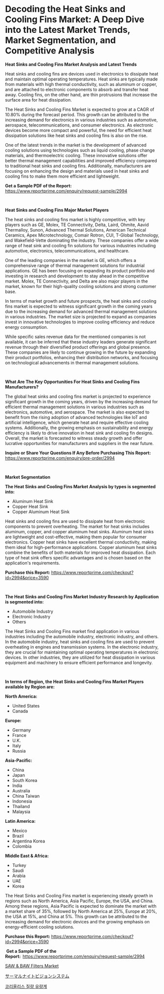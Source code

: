 <p><h1>Decoding the Heat Sinks and Cooling Fins Market: A Deep Dive into the Latest Market Trends, Market Segmentation, and Competitive Analysis</h1></p><p><strong>Heat Sinks and Cooling Fins Market Analysis and Latest Trends</strong></p>
<p><p>Heat sinks and cooling fins are devices used in electronics to dissipate heat and maintain optimal operating temperatures. Heat sinks are typically made from materials with high thermal conductivity, such as aluminum or copper, and are attached to electronic components to absorb and transfer heat away. Cooling fins, on the other hand, are thin protrusions that increase the surface area for heat dissipation.</p><p>The Heat Sinks and Cooling Fins Market is expected to grow at a CAGR of 10.80% during the forecast period. This growth can be attributed to the increasing demand for electronics in various industries such as automotive, aerospace, telecommunications, and consumer electronics. As electronic devices become more compact and powerful, the need for efficient heat dissipation solutions like heat sinks and cooling fins is also on the rise.</p><p>One of the latest trends in the market is the development of advanced cooling solutions using technologies such as liquid cooling, phase change materials, and thermoelectric cooling. These innovative solutions offer better thermal management capabilities and improved efficiency compared to traditional heat sinks and cooling fins. Additionally, manufacturers are focusing on enhancing the design and materials used in heat sinks and cooling fins to make them more efficient and lightweight.</p></p>
<p><strong>Get a Sample PDF of the Report:&nbsp;</strong> <a href="https://www.reportprime.com/enquiry/request-sample/2994">https://www.reportprime.com/enquiry/request-sample/2994</a></p>
<p>&nbsp;</p>
<p><strong>Heat Sinks and Cooling Fins Major Market Players</strong></p>
<p><p>The heat sinks and cooling fins market is highly competitive, with key players such as GE, Molex, TE Connectivity, Delta, Laird, Ohmite, Aavid Thermalloy, Sunon, Advanced Thermal Solutions, American Technical Ceramics, Apex Microtechnology, Comair Rotron, CUI, T-Global Technology, and Wakefield-Vette dominating the industry. These companies offer a wide range of heat sink and cooling fin solutions for various industries including automotive, electronics, telecommunications, and healthcare.</p><p>One of the leading companies in the market is GE, which offers a comprehensive range of thermal management solutions for industrial applications. GE has been focusing on expanding its product portfolio and investing in research and development to stay ahead in the competitive market. Molex, TE Connectivity, and Delta are also major players in the market, known for their high-quality cooling solutions and strong customer base.</p><p>In terms of market growth and future prospects, the heat sinks and cooling fins market is expected to witness significant growth in the coming years due to the increasing demand for advanced thermal management solutions in various industries. The market size is projected to expand as companies invest in innovative technologies to improve cooling efficiency and reduce energy consumption.</p><p>While specific sales revenue data for the mentioned companies is not available, it can be inferred that these industry leaders generate significant revenue through their diversified product offerings and global presence. These companies are likely to continue growing in the future by expanding their product portfolios, enhancing their distribution networks, and focusing on technological advancements in thermal management solutions.</p></p>
<p>&nbsp;</p>
<p><strong>What Are The Key Opportunities For Heat Sinks and Cooling Fins Manufacturers?</strong></p>
<p><p>The global heat sinks and cooling fins market is projected to experience significant growth in the coming years, driven by the increasing demand for efficient thermal management solutions in various industries such as electronics, automotive, and aerospace. The market is also expected to benefit from the rising adoption of advanced technologies like IoT and artificial intelligence, which generate heat and require effective cooling systems. Additionally, the growing emphasis on sustainability and energy efficiency is likely to drive innovation in heat sink and cooling fin designs. Overall, the market is forecasted to witness steady growth and offer lucrative opportunities for manufacturers and suppliers in the near future.</p></p>
<p><strong>Inquire or Share Your Questions If Any Before Purchasing This Report:</strong> <a href="https://www.reportprime.com/enquiry/pre-order/2994">https://www.reportprime.com/enquiry/pre-order/2994</a></p>
<p>&nbsp;</p>
<p><strong>Market Segmentation</strong></p>
<p><strong>The Heat Sinks and Cooling Fins Market Analysis by types is segmented into:</strong></p>
<p><ul><li>Aluminum Heat Sink</li><li>Copper Heat Sink</li><li>Copper Aluminum Heat Sink</li></ul></p>
<p><p>Heat sinks and cooling fins are used to dissipate heat from electronic components to prevent overheating. The market for heat sinks includes aluminum, copper, and copper aluminum heat sinks. Aluminum heat sinks are lightweight and cost-effective, making them popular for consumer electronics. Copper heat sinks have excellent thermal conductivity, making them ideal for high-performance applications. Copper aluminum heat sinks combine the benefits of both materials for improved heat dissipation. Each type of heat sink offers specific advantages and is chosen based on the application's requirements.</p></p>
<p><strong>Purchase this Report:&nbsp;</strong><a href="https://www.reportprime.com/checkout?id=2994&price=3590">https://www.reportprime.com/checkout?id=2994&price=3590</a></p>
<p>&nbsp;</p>
<p><strong>The Heat Sinks and Cooling Fins Market Industry Research by Application is segmented into:</strong></p>
<p><ul><li>Automobile Industry</li><li>Electronic Industry</li><li>Others</li></ul></p>
<p><p>The Heat Sinks and Cooling Fins market find application in various industries including the automobile industry, electronic industry, and others. In the automobile industry, heat sinks and cooling fins are used to prevent overheating in engines and transmission systems. In the electronic industry, they are crucial for maintaining optimal operating temperatures in electronic devices. In other industries, they are utilized for heat dissipation in various equipment and machinery to ensure efficient performance and longevity.</p></p>
<p>&nbsp;</p>
<p><strong>In terms of Region, the Heat Sinks and Cooling Fins Market Players available by Region are:</strong></p>
<p>
    <p> <strong> North America: </strong>
        <ul>
            <li>United States</li>
            <li>Canada</li>
        </ul>
        </p> 
    <p> <strong> Europe: </strong>
        <ul>
            <li>Germany</li>
            <li>France</li>
            <li>U.K.</li>
            <li>Italy</li>
            <li>Russia</li>
        </ul>
        </p> 
    <p> <strong> Asia-Pacific: </strong>
        <ul>
            <li>China</li>
            <li>Japan</li>
            <li>South Korea</li>
            <li>India</li>
            <li>Australia</li>
            <li>China Taiwan</li>
            <li>Indonesia</li>
            <li>Thailand</li>
            <li>Malaysia</li>
        </ul>
        </p> 
    <p> <strong> Latin America: </strong>
        <ul>
            <li>Mexico</li>
            <li>Brazil</li>
            <li>Argentina Korea</li>
            <li>Colombia</li>
        </ul>
        </p> 
    <p> <strong> Middle East & Africa: </strong>
        <ul>
            <li>Turkey</li>
            <li>Saudi</li>
            <li>Arabia</li>
            <li>UAE</li>
            <li>Korea</li>
        </ul>
    </p>
    </p>
<p><p>The Heat Sinks and Cooling Fins market is experiencing steady growth in regions such as North America, Asia Pacific, Europe, the USA, and China. Among these regions, Asia Pacific is expected to dominate the market with a market share of 35%, followed by North America at 25%, Europe at 20%, the USA at 15%, and China at 5%. This growth can be attributed to the increasing demand for electronic devices and the growing emphasis on energy-efficient cooling solutions.</p></p>
<p><strong>Purchase this Report: </strong><a href="https://www.reportprime.com/checkout?id=2994&price=3590">https://www.reportprime.com/checkout?id=2994&price=3590</a></p>
<p>&nbsp;<strong>Get a Sample PDF of the Report:&nbsp;&nbsp;</strong><a href="https://www.reportprime.com/enquiry/request-sample/2994">https://www.reportprime.com/enquiry/request-sample/2994</a></p>
<p><strong></strong></p>
<p><p><a href="https://github.com/FassouRP/Market-Research-Report-List-3/blob/main/saw-baw-filters-market.md">SAW & BAW Filters Market</a></p><p><a href="https://github.com/nxboeu02965442/Market-Research-Report-List-1/blob/main/679988512749.md">サーマルナイトビジョンシステム</a></p><p><a href="https://github.com/mpodehpw07370073/Market-Research-Report-List-1/blob/main/591079711823.md">코리올리스 질량 유량계</a></p></p>